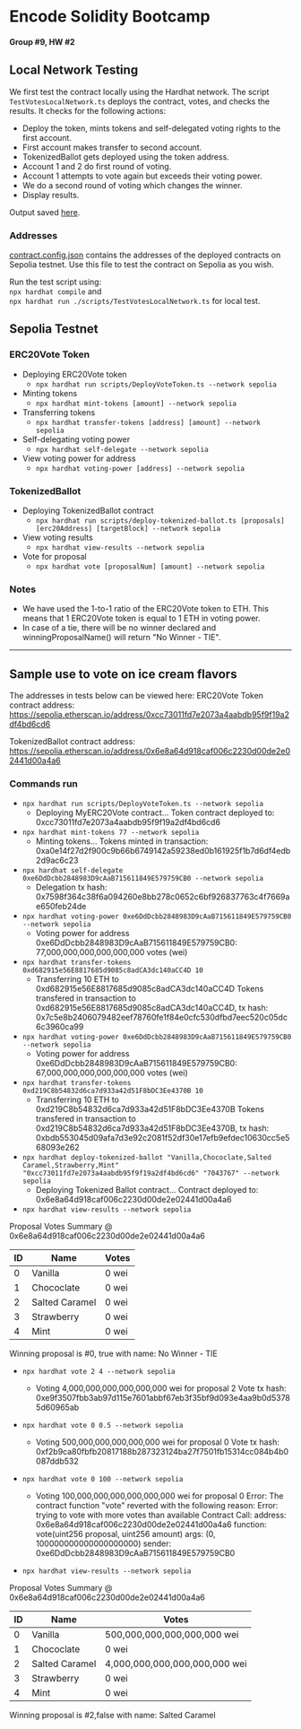 # Encode Solidity Bootcamp 
#### Group #9, HW #2

## Local Network Testing

We first test the contract locally using the Hardhat network. The script `TestVotesLocalNetwork.ts` deploys the contract, votes, and checks the results. It checks for the following actions:

* Deploy the token, mints tokens and self-delegated voting rights to the first account.
* First account makes transfer to second account.
* TokenizedBallot gets deployed using the token address.
* Account 1 and 2 do first round of voting.
* Account 1 attempts to vote again but exceeds their voting power.
* We do a second round of voting which changes the winner.
* Display results.

Output saved [here](test-ouput.txt).

### Addresses
[contract.config.json](config/contract.config.json) contains the addresses of the deployed contracts on Sepolia testnet. Use this file to test the contract on Sepolia as you wish.

Run the test script using: \
`npx hardhat compile` and \
`npx hardhat run ./scripts/TestVotesLocalNetwork.ts` for local test.

## Sepolia Testnet
### ERC20Vote Token
* Deploying ERC20Vote token
  * `npx hardhat run scripts/DeployVoteToken.ts --network sepolia`
* Minting tokens
  * `npx hardhat mint-tokens [amount] --network sepolia`
* Transferring tokens 
  * `npx hardhat transfer-tokens [address] [amount] --network sepolia`
* Self-delegating voting power
  * `npx hardhat self-delegate --network sepolia`
* View voting power for address
  * `npx hardhat voting-power [address] --network sepolia`

### TokenizedBallot
* Deploying TokenizedBallot contract
  * `npx hardhat run scripts/deploy-tokenized-ballot.ts [proposals] [erc20Address] [targetBlock] --network sepolia`
* View voting results
  * `npx hardhat view-results --network sepolia`
* Vote for proposal
  * `npx hardhat vote [proposalNum] [amount] --network sepolia`

### Notes

* We have used the 1-to-1 ratio of the ERC20Vote token to ETH. This means that 1 ERC20Vote token is equal to 1 ETH in voting power.
* In case of a tie, there will be no winner declared and winningProposalName() will return "No Winner - TIE".

___
## Sample use to vote on ice cream flavors

The addresses in tests below can be viewed here:
ERC20Vote Token contract address: https://sepolia.etherscan.io/address/0xcc73011fd7e2073a4aabdb95f9f19a2df4bd6cd6

TokenizedBallot contract address: https://sepolia.etherscan.io/address/0x6e8a64d918caf006c2230d00de2e02441d00a4a6

### Commands run

* `npx hardhat run scripts/DeployVoteToken.ts --network sepolia`
  * Deploying MyERC20Vote contract...
  Token contract deployed to: 0xcc73011fd7e2073a4aabdb95f9f19a2df4bd6cd6
* `npx hardhat mint-tokens 77 --network sepolia`
  * Minting tokens...
  Tokens minted in transaction: 0xa0e14f27d2f900c9b66b6749142a59238ed0b161925f1b7d6df4edb2d9ac6c23
* `npx hardhat self-delegate 0xe6DdDcbb2848983D9cAaB715611849E579759CB0 --network sepolia`
  * Delegation tx hash: 0x7598f364c38f6a094260e8bb278c0652c6bf926837763c4f7669ae650feb24de
* `npx hardhat voting-power 0xe6DdDcbb2848983D9cAaB715611849E579759CB0 --network sepolia`
  * Voting power for address 0xe6DdDcbb2848983D9cAaB715611849E579759CB0: 77,000,000,000,000,000,000 votes (wei)
* `npx hardhat transfer-tokens 0xd682915e56E8817685d9085c8adCA3dc140aCC4D 10`
  * Transferring 10 ETH to 0xd682915e56E8817685d9085c8adCA3dc140aCC4D
    Tokens transfered in transaction to 0xd682915e56E8817685d9085c8adCA3dc140aCC4D, tx hash: 0x7c5e8b2406079482eef78760fe1f84e0cfc530dfbd7eec520c05dc6c3960ca99
* `npx hardhat voting-power 0xe6DdDcbb2848983D9cAaB715611849E579759CB0 --network sepolia`
  * Voting power for address 0xe6DdDcbb2848983D9cAaB715611849E579759CB0: 67,000,000,000,000,000,000 votes (wei)
* `npx hardhat transfer-tokens 0xd219C8b54832d6ca7d933a42d51F8bDC3Ee4370B 10`
  * Transferring 10 ETH to 0xd219C8b54832d6ca7d933a42d51F8bDC3Ee4370B
    Tokens transfered in transaction to 0xd219C8b54832d6ca7d933a42d51F8bDC3Ee4370B, tx hash: 0xbdb553045d09afa7d3e92c2081f52df30e17efb9efdec10630cc5e568093e262
* `npx hardhat deploy-tokenized-ballot "Vanilla,Chococlate,Salted Caramel,Strawberry,Mint" "0xcc73011fd7e2073a4aabdb95f9f19a2df4bd6cd6" "7043767" --network sepolia`
  * Deploying Tokenized Ballot contract...
    Contract deployed to: 0x6e8a64d918caf006c2230d00de2e02441d00a4a6
* `npx hardhat view-results --network sepolia`

 
Proposal Votes Summary @ 0x6e8a64d918caf006c2230d00de2e02441d00a4a6

| ID | Name           | Votes |
|----|----------------|-------|
| 0  | Vanilla        | 0 wei |
| 1  | Chococlate     | 0 wei |
| 2  | Salted Caramel | 0 wei |
| 3  | Strawberry     | 0 wei |
| 4  | Mint           | 0 wei |

Winning proposal is #0, true with name: No Winner - TIE

* `npx hardhat vote 2 4 --network sepolia`
  * Voting 4,000,000,000,000,000,000 wei for proposal 2
    Vote tx hash: 0xe9f3507fbb3ab97d115e7601abbf67eb3f35bf9d093e4aa9b0d53785d60965ab

* `npx hardhat vote 0 0.5 --network sepolia`
  * Voting 500,000,000,000,000,000 wei for proposal 0
    Vote tx hash: 0xf2b9ca80fbfb20817188b287323124ba27f7501fb15314cc084b4b0087ddb532

* `npx hardhat vote 0 100 --network sepolia`
  * Voting 100,000,000,000,000,000,000 wei for proposal 0
  Error: The contract function "vote" reverted with the following reason:
  Error: trying to vote with more votes than available
  Contract Call:
  address:   0x6e8a64d918caf006c2230d00de2e02441d00a4a6
  function:  vote(uint256 proposal, uint256 amount)
  args:          (0, 100000000000000000000)
  sender:    0xe6DdDcbb2848983D9cAaB715611849E579759CB0

* `npx hardhat view-results --network sepolia`

Proposal Votes Summary @ 0x6e8a64d918caf006c2230d00de2e02441d00a4a6

| ID | Name           | Votes                       |
|----|----------------|-----------------------------|
| 0  | Vanilla        | 500,000,000,000,000,000 wei|
| 1  | Chococlate     | 0 wei                       |
| 2  | Salted Caramel | 4,000,000,000,000,000,000 wei|
| 3  | Strawberry     | 0 wei                       |
| 4  | Mint           | 0 wei                       |

Winning proposal is #2,false with name: Salted Caramel